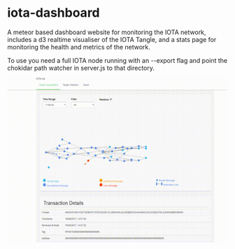 # iota-dashboard

A meteor based dashboard website for monitoring the IOTA network, includes a d3 realtime visualiser of the IOTA Tangle, and a stats page for monitoring the health and metrics of the network.

To use you need a full IOTA node running with an --export flag and point the chokidar path watcher in server.js to that directory.

![Demo](https://github.com/lsquires/iota-dashboard/blob/master/imgs/iotatest.gif)
